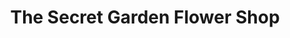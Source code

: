 ---
title: "The Secret Garden Flower Shop"
url: /jamestown/the-secret-garden-flower-shop/
shop: florist
---